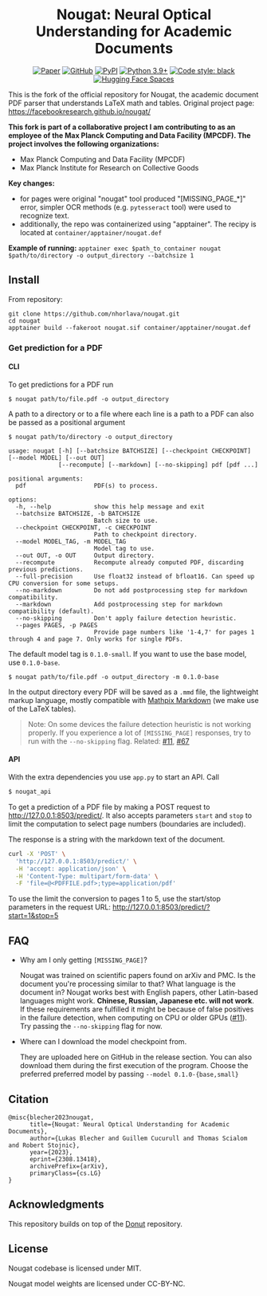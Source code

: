 <div align="center">
<h1>Nougat: Neural Optical Understanding for Academic Documents</h1>

[![Paper](https://img.shields.io/badge/Paper-arxiv.2308.13418-white)](https://arxiv.org/abs/2308.13418)
[![GitHub](https://img.shields.io/github/license/facebookresearch/nougat)](https://github.com/facebookresearch/nougat)
[![PyPI](https://img.shields.io/pypi/v/nougat-ocr?logo=pypi)](https://pypi.org/project/nougat-ocr)
[![Python 3.9+](https://img.shields.io/badge/python-3.9+-blue.svg)](https://www.python.org/downloads/release/python-390/)
[![Code style: black](https://img.shields.io/badge/code%20style-black-000000.svg)](https://github.com/psf/black)
[![Hugging Face Spaces](https://img.shields.io/badge/🤗%20Hugging%20Face-Community%20Space-blue)](https://huggingface.co/spaces/ysharma/nougat)

</div>

This is the fork of the official repository for Nougat, the academic document PDF parser that understands LaTeX math and tables.
Original project page: https://facebookresearch.github.io/nougat/

<b> This fork is part of a collaborative project I am contributing to as an employee of the Max Planck Computing and Data Facility (MPCDF). The project involves the following organizations: </b>
- Max Planck Computing and Data Facility (MPCDF)
- Max Planck Institute for Research on Collective Goods
  
<b> Key changes: </b>
- for pages were original "nougat" tool produced "[MISSING_PAGE_*]" error, simpler OCR methods (e.g. `pytesseract` tool)  were used to recognize text.
- additionally, the repo was containerized using "apptainer". The recipy is located at `container/apptainer/nougat.def`

<b> Example of running: </b>
`apptainer exec $path_to_container nougat $path/to/directory -o output_directory --batchsize 1`


## Install

From repository:
```
git clone https://github.com/nhorlava/nougat.git
cd nougat
apptainer build --fakeroot nougat.sif container/apptainer/nougat.def
```


### Get prediction for a PDF
#### CLI

To get predictions for a PDF run

```
$ nougat path/to/file.pdf -o output_directory
```

A path to a directory or to a file where each line is a path to a PDF can also be passed as a positional argument

```
$ nougat path/to/directory -o output_directory
```

```
usage: nougat [-h] [--batchsize BATCHSIZE] [--checkpoint CHECKPOINT] [--model MODEL] [--out OUT]
              [--recompute] [--markdown] [--no-skipping] pdf [pdf ...]

positional arguments:
  pdf                   PDF(s) to process.

options:
  -h, --help            show this help message and exit
  --batchsize BATCHSIZE, -b BATCHSIZE
                        Batch size to use.
  --checkpoint CHECKPOINT, -c CHECKPOINT
                        Path to checkpoint directory.
  --model MODEL_TAG, -m MODEL_TAG
                        Model tag to use.
  --out OUT, -o OUT     Output directory.
  --recompute           Recompute already computed PDF, discarding previous predictions.
  --full-precision      Use float32 instead of bfloat16. Can speed up CPU conversion for some setups.
  --no-markdown         Do not add postprocessing step for markdown compatibility.
  --markdown            Add postprocessing step for markdown compatibility (default).
  --no-skipping         Don't apply failure detection heuristic.
  --pages PAGES, -p PAGES
                        Provide page numbers like '1-4,7' for pages 1 through 4 and page 7. Only works for single PDFs.
```

The default model tag is `0.1.0-small`. If you want to use the base model, use `0.1.0-base`.
```
$ nougat path/to/file.pdf -o output_directory -m 0.1.0-base
```

In the output directory every PDF will be saved as a `.mmd` file, the lightweight markup language, mostly compatible with [Mathpix Markdown](https://github.com/Mathpix/mathpix-markdown-it) (we make use of the LaTeX tables).

> Note: On some devices the failure detection heuristic is not working properly. If you experience a lot of `[MISSING_PAGE]` responses, try to run with the `--no-skipping` flag. Related: [#11](https://github.com/facebookresearch/nougat/issues/11), [#67](https://github.com/facebookresearch/nougat/issues/67)

#### API

With the extra dependencies you use `app.py` to start an API. Call

```sh
$ nougat_api
```

To get a prediction of a PDF file by making a POST request to http://127.0.0.1:8503/predict/. It also accepts parameters `start` and `stop` to limit the computation to select page numbers (boundaries are included).

The response is a string with the markdown text of the document.

```sh
curl -X 'POST' \
  'http://127.0.0.1:8503/predict/' \
  -H 'accept: application/json' \
  -H 'Content-Type: multipart/form-data' \
  -F 'file=@<PDFFILE.pdf>;type=application/pdf'
```
To use the limit the conversion to pages 1 to 5, use the start/stop parameters in the request URL: http://127.0.0.1:8503/predict/?start=1&stop=5

## FAQ

- Why am I only getting `[MISSING_PAGE]`?

  Nougat was trained on scientific papers found on arXiv and PMC. Is the document you're processing similar to that?
  What language is the document in? Nougat works best with English papers, other Latin-based languages might work. **Chinese, Russian, Japanese etc. will not work**.
  If these requirements are fulfilled it might be because of false positives in the failure detection, when computing on CPU or older GPUs ([#11](https://github.com/facebookresearch/nougat/issues/11)). Try passing the `--no-skipping` flag for now.

- Where can I download the model checkpoint from.

  They are uploaded here on GitHub in the release section. You can also download them during the first execution of the program. Choose the preferred preferred model by passing `--model 0.1.0-{base,small}`

## Citation

```
@misc{blecher2023nougat,
      title={Nougat: Neural Optical Understanding for Academic Documents}, 
      author={Lukas Blecher and Guillem Cucurull and Thomas Scialom and Robert Stojnic},
      year={2023},
      eprint={2308.13418},
      archivePrefix={arXiv},
      primaryClass={cs.LG}
}
```

## Acknowledgments

This repository builds on top of the [Donut](https://github.com/clovaai/donut/) repository.

## License

Nougat codebase is licensed under MIT.

Nougat model weights are licensed under CC-BY-NC.
